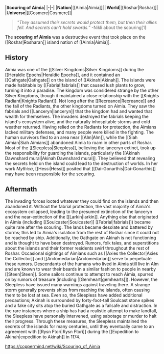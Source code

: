 |**Scouring of Aimia**|
|-|-|
|**Nation**|[[Aimia\|Aimia]]|
|**World**|[[Roshar\|Roshar]]|
|**Universe**|[[Cosmere\|Cosmere]]|

>“*They assumed their secrets would protect them, but then their allies fell. And secrets can't hold swords.*”
\-Nikli about the scouring[1]


The **scouring of Aimia** was a destructive event that took place on the [[Roshar\|Rosharan]] island nation of [[Aimia\|Aimia]].

## History
Aimia was one of the [[Silver Kingdoms\|Silver Kingdoms]] during the [[Heraldic Epochs\|Heraldic Epochs]], and it contained an [[Oathgate\|Oathgate]] on the island of [[Akinah\|Akinah]]. The islands were made habitable by [[Fabrial\|fabrials]] that caused lush plants to grow, turning it into a paradise. The kingdom was considered strange by the other Silver Kingdoms, though it maintained a close relationship with the [[Knights Radiant\|Knights Radiant]].
Not long after the [[Recreance\|Recreance]] and the fall of the Radiants, the other kingdoms turned on Aimia. They saw the fabrials and [[Lanceryn\|lanceryn]] that the kingdom had and wanted that wealth for themselves. The invaders destroyed the fabrials keeping the island's ecosystem alive, and the naturally inhospitable storms and cold weather returned. Having relied on the Radiants for protection, the Aimians lacked military defenses, and many people were killed in the fighting. The human survivors fled to an area near [[Alm\|Alm]], while the [[Siah Aimian\|Siah Aimians]] abandoned Aimia to roam in other parts of Roshar. Most of the [[Sleepless\|Sleepless]], believing the lanceryn extinct, took up the responsibility for guarding the islands, particularly the [[Akinah Dawnshard mural\|Akinah Dawnshard mural]]. They believed that revealing the secrets held on the island could lead to the destruction of worlds.
In her work *Mythica*, [[Hessi\|Hessi]] posited that [[Dai-Gonarthis\|Dai-Gonarthis]] may have been responsible for the scouring.

## Aftermath
The invading forces looted whatever they could find on the islands and then abandoned it. Without the fabrial protection, the vast majority of Aimia's ecosystem collapsed, leading to the presumed extinction of the lanceryn and the near-extinction of the [[Larkin\|larkin]]. Anything else that originated in Aimia (including [[Soulcaster\|Soulcaster]] [[Fabrial\|fabrials]]) became quite rare after the scouring. The lands became desolate and battered by storms; this led to Aimia's isolation from the rest of Roshar since it could not be reached by ship. Additionally, the Oathgate on Akinah is not functioning and is thought to have been destroyed.
Rumors, folk tales, and superstitions about the islands and their former residents swirl throughout the rest of Roshar. Occasional sightings of Aimians such as [[Axies the Collector\|Axies the Collector]] and [[Arclomedarian\|Arclomedarian]] serve to perpetuate these rumors. Descendants of the humans who lived in Aimia still live in Alm and are known to wear their beards in a similar fashion to people in nearby [[Steen\|Steen]].
Some sailors continue to attempt to reach Aimia, spurred on by rumors of treasure (including [[Gemheart\|gemhearts]]). However, the Sleepless have issued many warnings against traveling there. A strange storm generally prevents ships from reaching the islands, often causing them to be lost at sea. Even so, the Sleepless have added additional precautions; Akinah is surrounded by forty-foot-tall Soulcast stone spikes and a fake city sits atop the buried Oathgate as a failsafe and distraction. In the rare instances where a ship has had a realistic attempt to make landfall, the Sleepless have personally intervened, using sabotage or murder to halt their progress. Through these measures, the Sleepless maintained the secrets of the islands for many centuries, until they eventually came to an agreement with [[Rysn Ftori\|Rysn Ftori]] during the [[Expedition to Akinah\|expedition to Akinah]] in 1174.



https://coppermind.net/wiki/Scouring_of_Aimia
